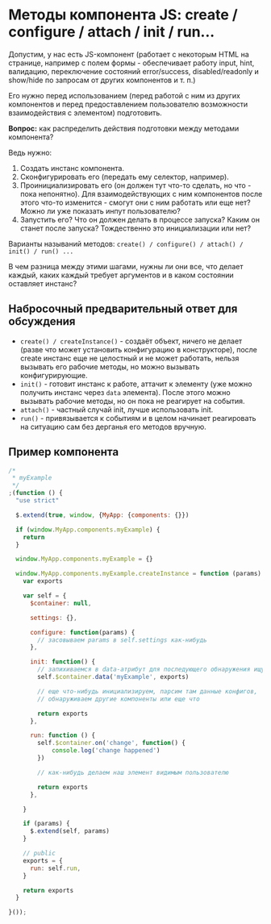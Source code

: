 # Методы компонента JS: create / configure / attach / init / run...

Допустим, у нас есть JS-компонент (работает с некоторым HTML на странице, например с полем формы - обеспечивает
работу input, hint, валидацию, переключение состояний error/success, disabled/readonly и show/hide по запросам
от других компонентов и т. п.)

Его нужно перед использованием (перед работой с ним из других компонентов и перед предоставлением пользователю возможности
взаимодействия с элементом) подготовить. 

**Вопрос:** как распределить действия подготовки между методами компонента?

Ведь нужно: 

 1. Создать инстанс компонента.
 2. Сконфигурировать его (передать ему селектор, например).
 3. Проинициализировать его (он должен тут что-то сделать, но что - пока непонятно). Для взаимодействующих с ним компонентов
    после этого что-то изменится - смогут они с ним работать или еще нет? Можно ли уже показать инпут пользователю?
 4. Запустить его? Что он должен делать в процессе запуска? Каким он станет после запуска? Тождественно это инициализации или нет?

Варианты называний методов: `create() / configure() / attach() / init() / run() ...`

В чем разница между этими шагами, нужны ли они все, что делает каждый, каких каждый требует аргументов и в каком состоянии
оставляет инстанс?

## Набросочный предварительный ответ для обсуждения

 * `create() / createInstance()` - создаёт объект, ничего не делает (разве что может установить конфигурацию в конструкторе),
   после create инстанс еще не целостный и не может работать, нельзя вызывать его рабочие методы, но можно вызывать
   конфигурирующие.
 * `init()` - готовит инстанс к работе, аттачит к элементу (уже можно получить инстанс через `data` элемента). После этого можно 
   вызывать рабочие методы, но он пока не реагирует на события.
 * `attach()` - частный случай init, лучше использовать init.
 * `run()` - привязывается к событиям и в целом начинает реагировать на ситуацию сам без дерганья его методов вручную.

## Пример компонента

```js
/*
 * myExample
 */
;(function () {
  "use strict"

  $.extend(true, window, {MyApp: {components: {}})

  if (window.MyApp.components.myExample) {
    return
  }

  window.MyApp.components.myExample = {}

  window.MyApp.components.myExample.createInstance = function (params) {
    var exports

    var self = {
      $container: null,

      settings: {},

      configure: function(params) {
      	// засовываем params в self.settings как-нибудь
      },

      init: function() {
      	// запихиваемся в data-атрибут для последующего обнаружения ищущими
      	self.$container.data('myExample', exports)

      	// еще что-нибудь инициализируем, парсим там данные конфигов,
      	// обнаруживаем другие компоненты или еще что

      	return exports
      },

      run: function () {
      	self.$container.on('change', function() {
      		console.log('change happened')
      	})

      	// как-нибудь делаем наш элемент видимым пользователю

        return exports
      },

    }

    if (params) {
      $.extend(self, params)
    }

    // public
    exports = {
      run: self.run,
    }

    return exports
  }

}());
```
